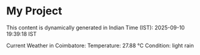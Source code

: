 # My Project

This content is dynamically generated in Indian Time (IST): 2025-09-10 19:39:18 IST


Current Weather in Coimbatore:
Temperature: 27.88 °C
Condition: light rain
